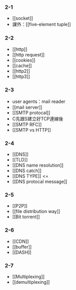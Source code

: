 ### 2-1 
* [[socket]]
* 課外：[[five-element tuple]]
### 2-2
* [[http]]
* [[http request]]
* [[cookies]]
* [[cache]]
* [[http2]]
* [[http3]]
### 2-3
* user agents：mail reader
* [[mail server]]
* [[SMTP protocal]]
* C先跟S建立好TCP連線後
* [[SMTP RFC]]
* [[SMTP vs HTTP]]
### 2-4
* [[DNS]]
* [[TLD]]
* [[DNS name resolution]]
* [[DNS catch]]
* [[DNS TYPE]]   <=
* [[DNS protocal message]] 
### 2-5 
* [[P2P]]
* [[file distribution way]]
* [[Bit torrent]]
### 2-6
* [[CDN]]
* [[buffer]]
* [[DASH]]
### 2-7
* [[Multiplexing]]
* [[demultiplexing]]